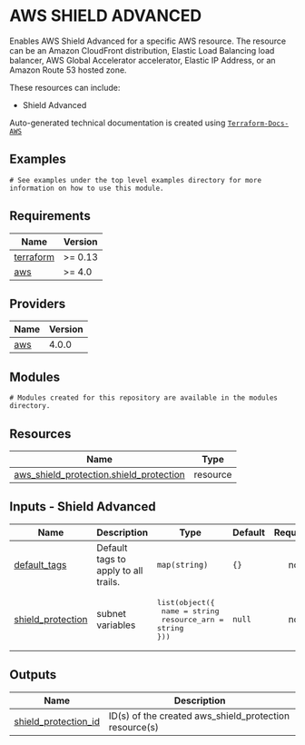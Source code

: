 # AWS SHIELD ADVANCED

Enables AWS Shield Advanced for a specific AWS resource. The resource can be an Amazon CloudFront distribution, Elastic Load Balancing load balancer, AWS Global Accelerator accelerator, Elastic IP Address, or an Amazon Route 53 hosted zone.

These resources can include:

- Shield Advanced

<!-- BEGINNING OF PRE-COMMIT-TERRAFORM DOCS HOOK -->

Auto-generated technical documentation is created using [`Terraform-Docs-AWS`](https://registry.terraform.io/providers/hashicorp/aws/latest/docs)
## Examples

```hcl
# See examples under the top level examples directory for more information on how to use this module.
```

## Requirements

| Name | Version |
|------|---------|
| <a name="requirement_terraform"></a> [terraform](#requirement\_terraform) | >= 0.13 |
| <a name="requirement_aws"></a> [aws](#requirement\_aws) | >= 4.0 |

## Providers

| Name | Version |
|------|---------|
| <a name="provider_aws"></a> [aws](#provider\_aws) | 4.0.0 |

## Modules

```hcl
# Modules created for this repository are available in the modules directory.
```

## Resources

| Name | Type |
|------|------|
| [aws_shield_protection.shield_protection](https://registry.terraform.io/providers/hashicorp/aws/latest/docs/resources/shield_protection) | resource |

## Inputs - Shield Advanced

| Name | Description | Type | Default | Required |
|------|-------------|------|---------|:--------:|
| <a name="input_default_tags"></a> [default\_tags](#input\_default\_tags) | Default tags to apply to all trails. | `map(string)` | `{}` | no |
| <a name="input_shield_protection"></a> [shield\_protection](#input\_shield\_protection) | subnet variables | <pre>list(object({<br>    name         = string<br>    resource_arn = string<br>}))</pre> | `null` | no |

## Outputs

| Name | Description |
|------|-------------|
| <a name="output_shield_protection_id"></a> [shield\_protection\_id](#output\_shield\_protection\_id) | ID(s) of the created aws\_shield\_protection resource(s) |


<!-- END OF PRE-COMMIT-TERRAFORM DOCS HOOK -->